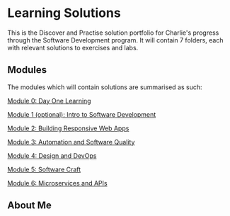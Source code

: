 # Learning Solutions
This is the Discover and Practise solution portfolio for Charlie's progress through the Software Development program. It will contain 7 folders, each with relevant solutions to exercises and labs.

## Modules

The modules which will contain solutions are summarised as such:


[Module 0: Day One Learning](./DayOneLearning)

[Module 1 (optional): Intro to Software Development](./Module1)

[Module 2: Building Responsive Web Apps](./Module2)

[Module 3: Automation and Software Quality](./Module3)

[Module 4: Design and DevOps](./Module4)

[Module 5: Software Craft](./Module5)

[Module 6: Microservices and APIs](./Module6) 

## About Me
